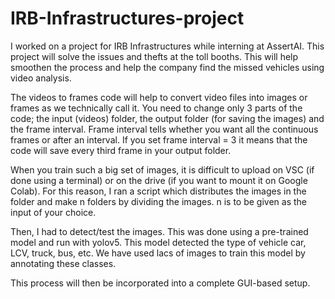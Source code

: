# IRB-Infrastructures-project

I worked on a project for IRB Infrastructures while interning at AssertAI. This project will solve the issues and thefts at the toll booths. This will help smoothen the process and help the company find the missed vehicles using video analysis.

The videos to frames code will help to convert video files into images or frames as we technically call it. You need to change only 3 parts of the code; the input (videos) folder, the output folder (for saving the images) and the frame interval. Frame interval tells whether you want all the continuous frames or after an interval. If you set frame interval = 3 it means that the code will save every third frame in your output folder. 

When you train such a big set of images, it is difficult to upload on VSC (if done using a terminal) or on the drive (if you want to mount it on Google Colab). For this reason, I ran a script which distributes the images in the folder and make n folders by dividing the images. n is to be given as the input of your choice.

Then, I had to detect/test the images. This was done using a pre-trained model and run with yolov5. This model detected the type of vehicle car, LCV, truck, bus, etc. We have used lacs of images to train this model by annotating these classes. 

This process will then be incorporated into a complete GUI-based setup. 
